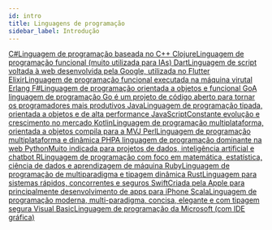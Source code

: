 ```yaml
---
id: intro
title: Linguagens de programação
sidebar_label: Introdução
---
```


<a class="link-block" href="https://docs.microsoft.com/pt-br/dotnet/csharp/" target="_blank">
  <i class="fas fa-link"></i>
  <span>C#</span>Linguagem de programação baseada no C++
</a>
<a class="link-block" href="https://clojure.org/" target="_blank">
  <i class="fas fa-link"></i>
  <span>Clojure</span>Linguagem de programação funcional (muito utilizada para IAs)
</a>
<a class="link-block" href="https://dart.dev/" target="_blank">
  <i class="fas fa-link"></i>
  <span>Dart</span>Linguagem de script voltada à web desenvolvida pela Google, utilizada no Flutter
</a>
<a class="link-block" href="https://elixir-lang.org/" target="_blank">
  <i class="fas fa-link"></i>
  <span>Elixir</span>Linguagem de programação funcional executada na máquina virutal Erlang
</a>
<a class="link-block" href="https://docs.microsoft.com/pt-br/dotnet/fsharp/" target="_blank">
  <i class="fas fa-link"></i>
  <span>F#</span>Linguagem de programação orientada a objetos e funcional
</a>
<a class="link-block" href="https://golang.org/" target="_blank">
  <i class="fas fa-link"></i>
  <span>Go</span>A linguagem de programação Go é um projeto de código aberto para tornar os programadores mais produtivos
</a>
<a class="link-block" href="https://www.java.com/pt_BR/" target="_blank">
  <i class="fas fa-link"></i>
  <span>Java</span>Linguagem de programação tipada, orientada a objetos e de alta performance
</a>
<a class="link-block" href="http://brasil.js.org" target="_blank">
  <i class="fas fa-link"></i>
  <span>JavaScript</span>Constante evolução e crescimento no mercado
</a>
<a class="link-block" href="https://kotlinlang.org/" target="_blank">
  <i class="fas fa-link"></i>
  <span>Kotlin</span>Linguagem de programação multiplataforma, orientada a objetos compila para a MVJ
</a>
<a class="link-block" href="https://www.perl.org/" target="_blank">
  <i class="fas fa-link"></i>
  <span>Perl</span>Linguagem de programação multiplataforma e dinâmica
</a>
<a class="link-block" href="https://www.php.net/" target="_blank">
  <i class="fas fa-link"></i>
  <span>PHP</span>A linguagem de programação dominante na web
</a>
<a class="link-block" href="https://www.python.org/" target="_blank">
  <i class="fas fa-link"></i>
  <span>Python</span>Muito indicada para projetos de dados, inteligência artificial e chatbot
</a>
<a class="link-block" href="https://cran.r-project.org/" target="_blank">
  <i class="fas fa-link"></i>
  <span>R</span>Linguagem de programação com foco em matemática, estatística, ciência de dados e aprendizagem de máquina
</a>
<a class="link-block" href="https://www.ruby-lang.org/pt/" target="_blank">
  <i class="fas fa-link"></i>
  <span>Ruby</span>Linguagem de programação de multiparadigma e tipagem dinâmica
</a>
<a class="link-block" href="https://www.rust-lang.org/pt-BR/" target="_blank">
  <i class="fas fa-link"></i>
  <span>Rust</span>Linguagem para sistemas rápidos, concorrentes e seguros
</a>
<a class="link-block" href="https://www.apple.com/br/swift/" target="_blank">
  <i class="fas fa-link"></i>
  <span>Swift</span>Criada pela Apple para principalmente desenvolvimento de apps para iPhone
</a>
<a class="link-block" href="https://www.scala-lang.org/" target="_blank">
  <i class="fas fa-link"></i>
  <span>Scala</span>Linguagem de programação moderna, multi-paradigma, concisa, elegante e com tipagem segura
</a>
<a class="link-block" href="https://docs.microsoft.com/pt-br/dotnet/visual-basic/" target="_blank">
  <i class="fas fa-link"></i>
  <span>Visual Basic</span>Linguagem de programação da Microsoft (com IDE gráfica)
</a>